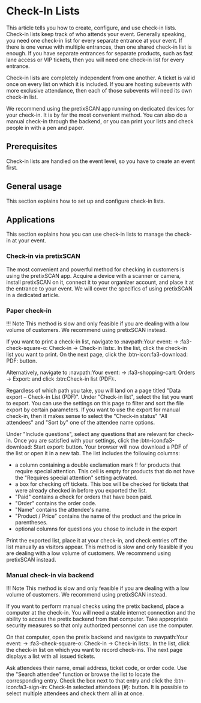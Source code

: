 # Check-In Lists 

This article tells you how to create, configure, and use check-in lists. 
Check-in lists keep track of who attends your event. 
Generally speaking, you need one check-in list for every separate entrance at your event. 
If there is one venue with multiple entrances, then one shared check-in list is enough. 
If you have separate entrances for separate products, such as fast lane access or VIP tickets, then you will need one check-in list for every entrance. 

Check-in lists are completely independent from one another. 
A ticket is valid once on every list on which it is included. 
If you are hosting subevents with more exclusive attendance, then each of those subevents will need its own check-in list. 

We recommend using the pretixSCAN app running on dedicated devices for your check-in. 
It is by far the most convenient method. 
You can also do a manual check-in through the backend, or you can print your lists and check people in with a pen and paper. 

## Prerequisites 

Check-in lists are handled on the event level, so you have to create an event first. 

## General usage 

This section explains how to set up and configure check-in lists. 

## Applications

This section explains how you can use check-in lists to manage the check-in at your event. 

### Check-in via pretixSCAN

The most convenient and powerful method for checking in customers is using the pretixSCAN app. 
Acquire a device with a scanner or camera, install pretixSCAN on it, connect it to your organizer account, and place it at the entrance to your event. 
We will cover the specifics of using pretixSCAN in a dedicated article. 

### Paper check-in 

!!! Note 
    This method is slow and only feasible if you are dealing with a low volume of customers. 
    We recommend using pretixSCAN instead. 

If you want to print a check-in list, navigate to :navpath:Your event: → :fa3-check-square-o: Check-in → Check-in lists:. 
In the list, click the check-in list you want to print. 
On the next page, click the :btn-icon:fa3-download: PDF: button. 

Alternatively, navigate to :navpath:Your event: → :fa3-shopping-cart: Orders → Export: and click :btn:Check-in list (PDF):. 

Regardless of which path you take, you will land on a page titled "Data export – Check-in List (PDF)". 
Under "Check-in list", select the list you want to export. 
You can use the settings on this page to filter and sort the file export by certain parameters. 
If you want to use the export for manual check-in, then it makes sense to select the "Check-in status" "All attendees" and "Sort by" one of the attendee name options. 

Under "Include questions", select any questions that are relevant for check-in. 
Once you are satisfied with your settings, click the :btn-icon:fa3-download: Start export: button. 
Your browser will now download a PDF of the list or open it in a new tab. 
The list includes the following columns: 

 - a column containing a double exclamation mark ‼ for products that require special attention. 
 This cell is empty for products that do not have the "Requires special attention" setting activated. 
 - a box for checking off tickets. 
 This box will be checked for tickets that were already checked in before you exported the list. 
 - "Paid" contains a check for orders that have been paid. 
 - "Order" contains the order code. 
 - "Name" contains the attendee's name. 
 - "Product / Price" contains the name of the product and the price in parentheses. 
 - optional columns for questions you chose to include in the export 

Print the exported list, place it at your check-in, and check entries off the list manually as visitors appear. 
This method is slow and only feasible if you are dealing with a low volume of customers. 
We recommend using pretixSCAN instead. 

### Manual check-in via backend 

!!! Note 
    This method is slow and only feasible if you are dealing with a low volume of customers. 
    We recommend using pretixSCAN instead. 

If you want to perform manual checks using the pretix backend, place a computer at the check-in. 
You will need a stable internet connection and the ability to access the pretix backend from that computer. 
Take appropriate security measures so that only authorized personnel can use the computer. 

On that computer, open the pretix backend and navigate to :navpath:Your event: → :fa3-check-square-o: Check-in → Check-in lists:. 
In the list, click the check-in list on which you want to record check-ins. 
The next page displays a list with all issued tickets. 

Ask attendees their name, email address, ticket code, or order code. 
Use the "Search attendee" function or browse the list to locate the corresponding entry. 
Check the box next to that entry and click the :btn-icon:fa3-sign-in: Check-In selected attendees (#): button. 
It is possible to select multiple attendees and check them all in at once. 
